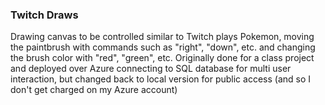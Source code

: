 <h3>Twitch Draws</h3>

Drawing canvas to be controlled similar to Twitch plays Pokemon, moving the paintbrush with commands such as "right", "down", etc. and changing the brush color with "red", "green", etc.
Originally done for a class project and deployed over Azure connecting to SQL database for multi user interaction, but changed back to local version for public access (and so I don't get charged on my Azure account)

